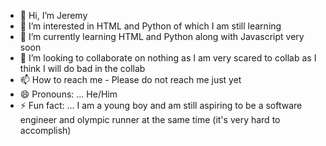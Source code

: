 - 👋 Hi, I’m Jeremy
- 👀 I’m interested in HTML and Python of which I am still learning
- 🌱 I’m currently learning HTML and Python along with Javascript very soon
- 💞️ I’m looking to collaborate on nothing as I am very scared to collab as I think I will do bad in the collab
- 📫 How to reach me - Please do not reach me just yet
- 😄 Pronouns: ... He/Him
- ⚡ Fun fact: ... I am a young boy and am still aspiring to be a software engineer and olympic runner at the same time (it's very hard to accomplish)

<!---
polesanababa/polesanababa is a ✨ special ✨ repository because its `README.md` (this file) appears on your GitHub profile.
You can click the Preview link to take a look at your changes.
--->
